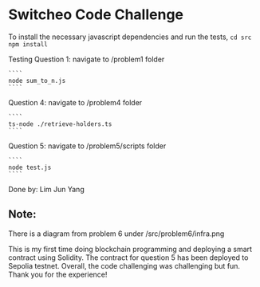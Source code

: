 # Switcheo Code Challenge

To install the necessary javascript dependencies and run the tests, 
    ````
    cd src 
    npm install 
    ````

Testing
Question 1: 
navigate to /problem1 folder 

    ````
    node sum_to_n.js
    ````

Question 4: 
navigate to /problem4 folder 

    ````
    ts-node ./retrieve-holders.ts
    ````

Question 5: 
navigate to /problem5/scripts folder 

    ````
    node test.js
    ````

Done by: Lim Jun Yang 

## Note: 

There is a diagram from problem 6 under /src/problem6/infra.png

This is my first time doing blockchain programming and deploying a smart contract using Solidity. The contract for question 5 has been deployed to Sepolia testnet. Overall, the code challenging was challenging but fun. Thank you for the experience!  